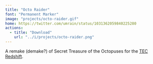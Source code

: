 ```yaml
---
title: "Octo Raider"
font: "Permanent Marker"
image: "projects/octo-raider.gif"
home: https://twitter.com/umrain/status/1031362059840225280
actions:
  - title: "Download"
    url: "../i/projects/octo-raider.png"
---
```


A remake (demake?) of Secret Treasure of the Octopuses for the <a href="https://store.steampowered.com/app/948420/EXAPUNKS_TEC_Redshift_Player/">TEC Redshift</a>.